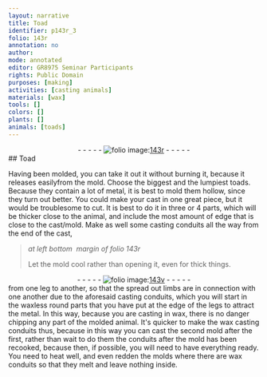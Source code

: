 ```yaml
---
layout: narrative
title: Toad
identifier: p143r_3
folio: 143r
annotation: no
author:
mode: annotated
editor: GR8975 Seminar Participants
rights: Public Domain
purposes: [making]
activities: [casting animals]
materials: [wax]
tools: []
colors: []
plants: []
animals: [toads]
---
```


 <div class="folio" align="center">- - - - - <a href="http://gallica.bnf.fr/ark:/12148/btv1b10500001g/f291.image" target="_blank"><img src="https://cu-mkp.github.io/GR8975-edition/assets/photo-icon.png" alt="folio image: " style="display:inline-block; margin-bottom:-3px;"/>143r</a> - - - - - </div> 
## Toad

  <span class="activity"></span> 
 Having been molded, you can take it out it without burning it, because it releases easilyfrom the mold. Choose the biggest and the lumpiest <span class="animal">toads</span>. Because they contain a lot of metal, it is best to mold them hollow, since they turn out better. You could make your cast in one great piece, but it would be troublesome to cut. It is best to do it in three or 4 parts, which will be thicker close to the animal, and include the most amount of edge that is close to the cast/mold. Make as well some casting conduits all the way from the end of the cast,
 <span class="figure"></span> 
> *at left bottom  margin of folio 143r*
> 
>  Let the mold cool rather than opening it, even for thick things. 
 <div class="folio" align="center">- - - - - <a href="http://gallica.bnf.fr/ark:/12148/btv1b10500001g/f292.image" target="_blank"><img src="https://cu-mkp.github.io/GR8975-edition/assets/photo-icon.png" alt="folio image: " style="display:inline-block; margin-bottom:-3px;"/>143v</a> - - - - - </div> 
 from one leg to another, so that the spread out limbs are in connection with one another due to the aforesaid casting conduits, which you will start in the waxless round parts that you have put at the edge of the legs to attract the metal. In this way, because you are casting in <span class="material">wax</span>, there is no danger chipping any part of the molded animal. It's quicker to make the wax casting conduits thus, because in this way you can cast the second mold after the first, rather than wait to do them the conduits after the mold has been recooked, because then, if possible, you will need to have everything ready. You need to heat well, and even redden the molds where there are wax conduits so that they melt and leave nothing inside. 
 